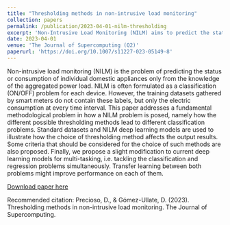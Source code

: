 ```yaml
---
title: "Thresholding methods in non-intrusive load monitoring"
collection: papers
permalink: /publication/2023-04-01-nilm-thresholding
excerpt: 'Non-Intrusive Load Monitoring (NILM) aims to predict the status or consumption of domestic appliances in a household only by knowing the aggregated power load.'
date: 2023-04-01
venue: 'The Journal of Supercomputing (Q2)'
paperurl: 'https://doi.org/10.1007/s11227-023-05149-8'
---
```

Non-intrusive load monitoring (NILM) is the problem of predicting the status or consumption of individual domestic appliances only from the knowledge of the aggregated power load. NILM is often formulated as a classification (ON/OFF) problem for each device. However, the training datasets gathered by smart meters do not contain these labels, but only the electric consumption at every time interval. This paper addresses a fundamental methodological problem in how a NILM problem is posed, namely how the different possible thresholding methods lead to different classification problems. Standard datasets and NILM deep learning models are used to illustrate how the choice of thresholding method affects the output results. Some criteria that should be considered for the choice of such methods are also proposed. Finally, we propose a slight modification to current deep learning models for multi-tasking, i.e. tackling the classification and regression problems simultaneously. Transfer learning between both problems might improve performance on each of them.

[Download paper here](https://doi.org/10.1007/s11227-023-05149-8)

Recommended citation: Precioso, D., & Gómez-Ullate, D. (2023). Thresholding methods in non-intrusive load monitoring. The Journal of Supercomputing.
